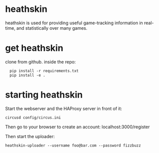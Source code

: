 # heathskin

heathskin is used for providing useful game-tracking information in real-time,
and statistically over many games.


# get heathskin
clone from github. inside the repo:
```
  pip install -r requirements.txt
  pip install -e .
```

# starting heathskin
Start the webserver and the HAProxy server in front of it:

`circusd config/circus.ini`

Then go to your browser to create an account: localhost:3000/register

Then start the uploader:

`heathskin-uploader --username foo@bar.com --password fizzbuzz`
